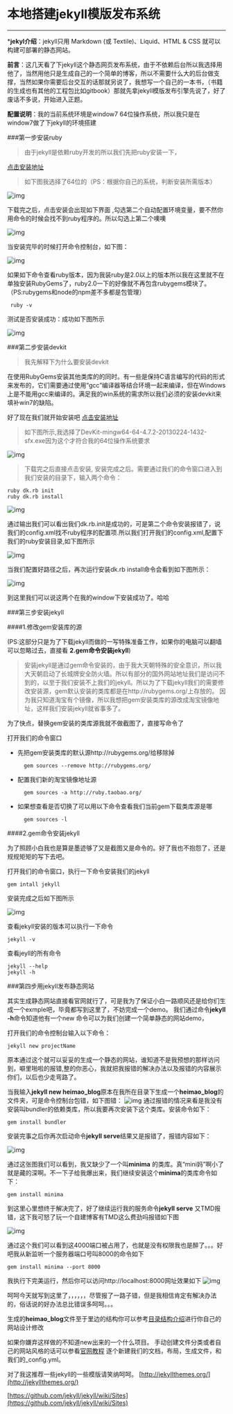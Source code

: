 # 本地搭建jekyll模版发布系统
***  
***jekyl介绍**：jekyll只用 Markdown (或 Textile)、Liquid、HTML & CSS 就可以构建可部署的静态网站。

**前言**：这几天看了下jekyll这个静态网页发布系统，由于不依赖后台所以我选择用他了，当然用他只是生成自己的一个简单的博客，所以不需要什么大的后台做支撑，当然如果你需要后台交互的话那就另说了，我想写一个自己的一本书，（书籍的生成也有其他的工程包比如gitbook）那就先拿jekyll模版发布引擎先说了，好了废话不多说，开始进入正题。

**配置说明**：我的当前系统环境是window7 64位操作系统，所以我只是在window7做了下jekyll的环境搭建

###第一步安装ruby
>
>由于jekyll是依赖ruby开发的所以我们先把ruby安装一下，
>
[点击安装地址]("http://rubyinstaller.org/downloads/")

>如下图我选择了64位的（PS：根据你自己的系统，判断安装所需版本）

![img]("image/ruby.png")

>
下载完之后，点击安装会出现如下界面 ,勾选第二个自动配置环境变量，要不然你用命令的时候会找不到ruby程序的。所以勾选上第二个噢噢 

![img]("image/rubyinstall.png") 

>
当安装完毕的时候打开命令控制台，如下图：

![img]("image/ruby-cmd.png")
>
如果如下命令查看ruby版本，因为我装ruby是2.0以上的版本所以我在这里就不在单独安装RubyGems了，ruby2.0一下的好像就不再包含rubygems模块了。
（PS:rubygems和node的npm差不多都是包管理）

	 ruby -v
>
测试是否安装成功：成功如下图所示

![img]("image/ruby-scs.png")

###第二步安装devkit
>我先解释下为什么要安装devkit

在使用RubyGems安装其他类库的的同时。有一些是保持C语言编写的代码的形式来发布的，它们需要通过使用“gcc”编译器等结合环境一起来编译，但在Windows上是不能用gcc来编译的。满足我的win系统的需求所以我们必须的安装devkit来填补win7的缺陷。
>
好了现在我们就开始安装吧
[点击安装地址]("http://rubyinstaller.org/downloads/")

>如下图所示,我选择了DevKit-mingw64-64-4.7.2-20130224-1432-sfx.exe因为这个才符合我的64位操作系统要求

![img]("image/devkit.png")

> 下载完之后直接点击安装, 安装完成之后。需要通过我们的命令窗口进入到我们安装的目录下，输入两个命令：
> 
	ruby dk.rb init
	ruby dk.rb install

 
![img]("image/mulu-ml.png")

通过输出我们可以看出我们dk.rb.init是成功的，可是第二个命令安装报错了，说我们的config.xml找不ruby程序的配置项.所以我们打开我们的config.xml,配置下我们的ruby安装目录,如下图所示

![img]("image/ruby-urls.png")

当我们配置好路径之后，再次运行安装dk.rb install命令会看到如下图所示：

![img]("image/ruby-com-install.png")

到这里我们可以说这两个在我的window下安装成功了。哈哈

###第三步安装jekyll

####1.修改gem安装库的源

(PS:这部分只是为了下载jekyll而做的一写特殊准备工作，如果你的电脑可以翻墙可以忽略过去，直接看  **2.gem命令安装jekyll**)
> 安装jekyll是通过gem命令安装的，由于我大天朝特殊的安全意识，所以我大天朝启动了长城牌安全防火墙。所以有部分的国外网站地址我们是访问不到的，以至于我们安装不上我们的jekyll。所以为了下载jekyll我们的需要修改安装源，gem默认安装的类库都是在http://rubygems.org/上存放的。
因为我只知道淘宝有个镜像，所以我想把gem安装类库的源改成淘宝镜像地址，这样我们安装jekyll就省事多了。

为了快点，替换gem安装的类库源我就不做截图了，直接写命令了

打开我们的命令窗口

* 先把gem安装类库的默认源http://rubygems.org/给移除掉

		gem sources --remove http://rubygems.org/

* 配置我们新的淘宝镜像地址源
		
		gem sources -a http://ruby.taobao.org/

* 如果想查看是否切换了可以用以下命令查看我们当前gem下载类库源是哪
		
		gem sources -l

####2.gem命令安装jekyll

为了照顾小白我也是算是墨迹够了又是截图又是命令的。好了我也不抱怨了，还是规规矩矩的写下去吧。

打开我们的命令窗口，执行一下命令安装我们的jekyll
		
	gem intall jekyll

安装完成之后如下图所示 

![img]("image/jekyll-install.png")

查看jekyll安装的版本可以执行一下命令
	
	jekyll -v

查看jeyll的所有命令

	jekyll --help  
	jekyll -h

###第四步用jekyll发布静态网站

其实生成静态网站直接看官网就行了，可是我为了保证小白一路顺风还是给你们生成一个exmple吧，毕竟都写到这里了，不妨完成一个demo。
我们通过命令**jekyll -h**命令知道他有一个new 命令可以为我们创建一个简单静态的网站demo，

打开我们的命令控制台输入以下命令：

	jekyll new projectName

原本通过这个就可以妥妥的生成一个静态的网站，谁知道不是我预想的那样访问到，噼里啪啦的报错,整的你恶心，我就把我报错的解决办法以及报错的内容展示你们，以后也少走弯路了。

当我输入**jekyll new heimao_blog**原本在我所在目录下生成一个**heimao_blog**的文件夹，可是命令控制台包错，如下图错：
![img]("image/error_01.png")
通过报错的情况来看是我没有安装叫bundler的依赖类库，所以我要再次安装下这个类库。安装命令如下：

	gem install bundler

安装完事之后你再次启动命令**jekyll serve**结果又是报错了，报错内容如下：

![img]("image/error_02.png")

通过这张图我们可以看到，我又缺少了一个叫**minima** 的类库。真“mini妈”啊小了就是藏的深啊。不一下子给我爆出来，我们继续安装这个**minima**的类库命令如下：
	
	gem install minima

到这里心里想终于解决完了，好了继续运行我的服务命令**jekyll serve** 又TMD报错，这下我可怒了玩一个自建博客有TMD这么费劲吗报错如下图

![img]("image/error_03.png")

通过这个我们可以看到这4000端口被占用了，也就是没有权限我也是醉了。。。好吧我从新监听一个服务器端口号叫8000的命令如下
	
	gem install minima --port 8000

我执行下完美运行，然后你可以访问http://localhost:8000网址效果如下
![img]("image/show.png")

呵呵今天就写到这里了，，，，，，尽管报了一路子错，但是我相信肯定有解决办法的，俗话说的好办法总比错误多呵呵。。。

生成的**heimao_blog**文件至于里边的结构你可以参考[目录结构介绍](http://jekyll.com.cn/docs/structure/)进行你自己的网站设计修改


如果你嫌弃这样做的不知道new出来的一个什么项目。
手动创建文件分类或者自己的网站风格的话可以参看[官网教程](http://jekyll.com.cn/)
逐个新建我们的文档，布局，生成文件，和我们的_config.yml。

对了我这推荐一些jekyll的一些模版请笑纳呵呵。
[http://jekyllthemes.org/](http://jekyllthemes.org/)

[https://github.com/jekyll/jekyll/wiki/Sites](https://github.com/jekyll/jekyll/wiki/Sites)


 